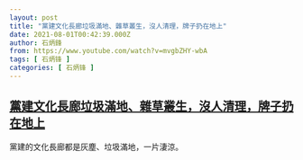 ```yaml
---
layout: post
title: "黨建文化長廊垃圾滿地、雜草叢生，沒人清理，牌子扔在地上"
date: 2021-08-01T00:42:39.000Z
author: 石炳鋒
from: https://www.youtube.com/watch?v=mvgbZHY-wbA
tags: [ 石炳锋 ]
categories: [ 石炳锋 ]
---
```

<!--1627778559000-->
[黨建文化長廊垃圾滿地、雜草叢生，沒人清理，牌子扔在地上](https://www.youtube.com/watch?v=mvgbZHY-wbA)
------

<div>
黨建的文化長廊都是灰塵、垃圾滿地，一片淒涼。
</div>
